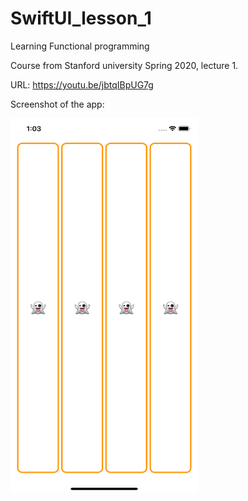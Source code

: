 # SwiftUI_lesson_1
Learning Functional programming

Course from Stanford university Spring 2020, lecture 1.

URL: https://youtu.be/jbtqIBpUG7g

Screenshot of the app:

<img src = "image/screenshot.png" width = "300px" height = "600px" />


